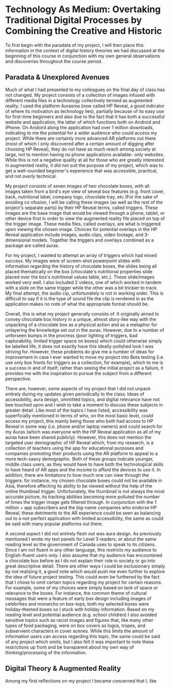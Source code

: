 # Technology As Medium: Overtaking Traditional Digital Processes by Combining the Creative and Historic

To first begin with the paradata of my project, I will then place this information in the context of digital history theories we had discussed at the beginning of this course in conjunction with my own general observations and discoveries throughout the course period.

## Paradata & Unexplored Avenues

Much of what I had presented to my colleagues on the final day of class has not changed. My project consists of a collection of images infused with different media files in a technology collectively termed as augmented reality. I used the platform Aurasma (now called HP Reveal, a good indicator of where its motivation as technology lies), partially because of its easy use for first-time beginners and also due to the fact that it has both a successful website and application, the latter of which functions both on Android and iPhone. On Andoird along the application had over 1 million downloads, indicating to me the potential for a wider audience who could access my project. While there are certainly more advanced AR platforms out there (most of which I only discovered after a certain amount of digging after choosing HP Reveal), they do not have as much reach among society at large, not to mention having no phone applications available- only websites. While this is not a negative quality at all for those who are greatly interested in augmented reality, it did not suit the purpose of my project, which was to get a well-rounded beginner's experience that was accessible, practical, and not _overly_ technical.

My project consists of seven images of two chocolate boxes, with all images taken from a bird's eye view of seveal box features (e.g. front cover, back, nutritional label, company logo, chocolate tray, etc.)For the sake of avoiding co nfusion, I will be calling these images (as well as the rest of the project's separate parts) by their HP Reveal terms, called triggers. These images are the base image that would be viewed through a phone, tablet, or other device first in order to view the augmented reality file placed on top of the trigger image. These media files, called overlays, are what is triggered upon viewing the chosen image. Choices for potential overlays in the HP Reveal application include images, audio clips, video footage, and 3-dimensional models. Together the triggers and overlays combined as a package are called auras.

For my project, I wanted to attempt an array of triggers which had mixed success. My images were of screen-shot powerpoint slides with information regarding the history of chocolate boxes, the slides being all placed thematically on the box (chocolate's nutritional properties slide placed over the box's nutritional values table, etc.). These slide/images worked very well. I also included 2 videos, one of which worked in tandem with a slide on the same trigger while the other was a bit trickier to track. My final attempt, the audio cip, unfortunately is not in working order. This is difficult to say if it is the type of sound file the clip is rendered in as the application makes no note of what the appropriate format should be.

Overall, this is what my project generally consists of. It originally aimed to convey chocolate box history in a unique, almost story-like way with the unpacking of a chocolate box as a physical action and as a metaphor for unlayering the knowledge set out in the auras. However, due to a number of unforseen bumps in the procress (poor lighting of triggers, bad capturability, limited trigger space on boxes) which could otherwise simply be labelled life, it does not exactly have this ideally-polished look I was striving for. However, these problems do give me a number of ideas for improvement in case I ever wanted to move my project into Beta testing (i.e. use only box fronts for triggers as a collection, for example), which to me is a success in and of itself; rather than seeing the initial project as a failure, it provides me with the inspiration to pursue the subject from a different perspective.

There are, however, some aspects of my project that I did not unpack entirely during my updates given periodically to the class. Ideas of accessibility, aura design, ommitted topics, and digital relevance have not bee touched upon and I wish to take a moment to discuss these subjects in greater detail. Like most of the topics I have listed, accessibility was superficially mentioned in terms of who, on the most basic level, could access my project, this mainly being those who both had access to HP Reveal in some way (i.e. phone and/or laptop owners) and could search for my Auras (which was everyone with the HP Reveal application as all of my auras have been shared publicly). However, this does not mention the targeted user demographic of HP Reveal which, from my research, is a collection of teachers using the app for educational purposes and companies promoting their products using the AR platform to appeal to a more tech-saavy demographic. Both of these groups indicate younger, middle class users, as they would have to have both the technological skills to have heard of AR apps and the income to afford the devices to use it. In addition, there are limitations to how much one can view through the triggers: for instance, my chosen chocolate boxes could not be available in Asia, therefore affecting its ability to be viewed without the help of the online thumbnail trigger. Unfortunately, the thumbnail is not always the most accurate picture, its tracking abilities becoming more polluted the number of times the trigger image gets filtered through. In conjunction with the 1 million + app subscribers and the big-name companies who endorse HP Reveal, these detriments to the AR experience could be seen as balancing out to a not-perfect application with limited accessibility, the same as could be said with many popular platforms out there.

A second aspect I did not entirely flesh out was aura design. As previously mentioned I wrote my text panels for Level 3 readers, or about the same reading level as the government of Canada uses to speak to its citizens. Since I am not fluent in any other language, this restricts my audience to English-fluent users only. I also assume that my audience has encountered a chocolate box before as I do not explain their role in society or go into great descriptive detail. There are other ways I could be exclusionary simply by not realizing it, a good note which would push me even further to explore the idea of future project testing. This could even be furthered by the fact that I chose to omit certain topics regarding my project for certain reasons. For example, some of my choices were simply based on lack of space or relevance to the boxes. For instance, the common theme of cultural messages that were a feature of early box design including images of celebrities and monarchs on box-tops; both my selected boxes were holiday-themed boxes so I stuck with holiday information. Based on my reading level and potential audience (e.g. school children) I also avoided sensitive topics such as racist images and figures that, like many other types of food packaging, were on box covers as logos, tropes, and subservient characters in cover scenes. While this limits the amount of information users can access regarding this topic, the same could be said of any project which omits, but I also felt it was important to note these restrictions up front and be transparent about my own way of thinking/processing of the information.

## Digital Theory & Augmented Reality

Among my first reflections on my project I became concerned that I, like 


